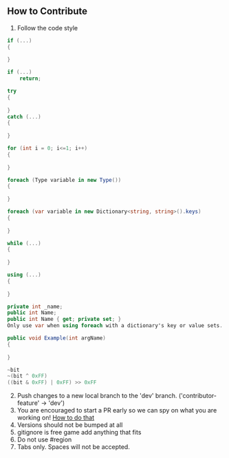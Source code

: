 ## How to Contribute

1. Follow the code style
```cs
if (...)
{
	
}

if (...)
	return;

try
{
	
}
catch (...)
{
	
}

for (int i = 0; i<=1; i++)
{
	
}

foreach (Type variable in new Type())
{
	
}

foreach (var variable in new Dictionary<string, string>().keys)
{
	
}

while (...)
{
	
}

using (...)
{
	
}

private int _name;
public int Name;
public int Name { get; private set; }
Only use var when using foreach with a dictionary's key or value sets.

public void Example(int argName)
{
	
}

~bit
~(bit ^ 0xFF)
((bit & 0xFF) | 0xFF) >> 0xFF
```

2. Push changes to a new local branch to the 'dev' branch. ('contributor-feature' -> 'dev')
3. You are encouraged to start a PR early so we can spy on what you are working on! [How to do that](https://github.blog/2019-02-14-introducing-draft-pull-requests/)
4. Versions should not be bumped at all
5. gitignore is free game add anything that fits
6. Do not use #region
7. Tabs only. Spaces will not be accepted.
